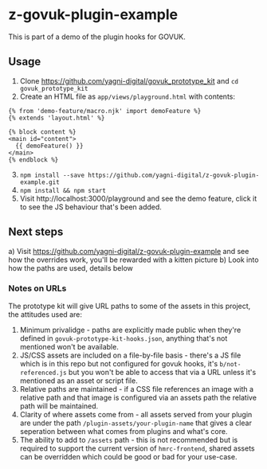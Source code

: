 # z-govuk-plugin-example

This is part of a demo of the plugin hooks for GOVUK.  

## Usage

1. Clone https://github.com/yagni-digital/govuk_prototype_kit and `cd govuk_prototype_kit`
2. Create an HTML file as `app/views/playground.html` with contents:
```nunjucks
{% from 'demo-feature/macro.njk' import demoFeature %}
{% extends 'layout.html' %}

{% block content %}
<main id="content">
  {{ demoFeature() }}
</main>
{% endblock %}

```
3. `npm install --save https://github.com/yagni-digital/z-govuk-plugin-example.git`
4. `npm install && npm start`
5. Visit http://localhost:3000/playground and see the demo feature, click it to see the JS behaviour that's been added.

## Next steps

a) Visit https://github.com/yagni-digital/z-govuk-plugin-example and see how the overrides work, you'll be rewarded with a kitten picture
b) Look into how the paths are used, details below

### Notes on URLs

The prototype kit will give URL paths to some of the assets in this project, the attitudes used are:

1. Minimum privalidge - paths are explicitly made public when they're defined in `govuk-prototype-kit-hooks.json`, anything that's not mentioned won't be available.
2. JS/CSS assets are included on a file-by-file basis - there's a JS file which is in this repo but not configured for govuk hooks, it's `b/not-referenced.js` but you won't be able to access that via a URL unless it's mentioned as an asset or script file.
3. Relative paths are maintained - if a CSS file references an image with a relative path and that image is configured via an assets path the relative path will be maintained.
4. Clarity of where assets come from - all assets served from your plugin are under the path `/plugin-assets/your-plugin-name` that gives a clear seperation between what comes from plugins and what's core.
5. The ability to add to `/assets` path - this is not recommended but is required to support the current version of `hmrc-frontend`, shared assets can be overridden which could be good or bad for your use-case.
